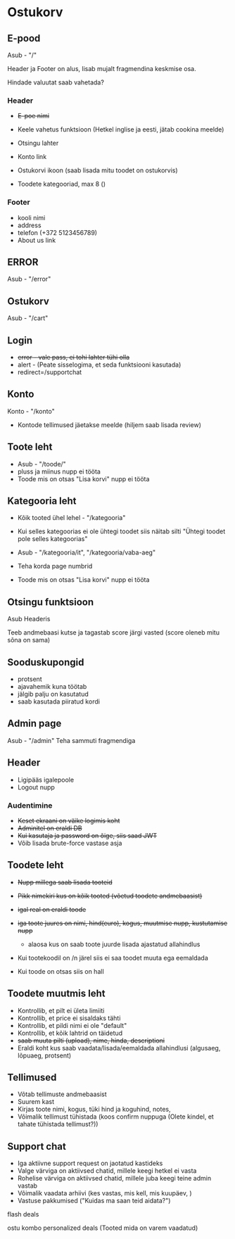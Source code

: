 # Ostukorv

## E-pood

Asub - "/"

Header ja Footer on alus, lisab mujalt fragmendina keskmise osa.

Hindade valuutat saab vahetada?

### Header

- ~~E-poe nimi~~
- Keele vahetus funktsioon (Hetkel inglise ja eesti, jätab cookina meelde)
- Otsingu lahter
- Konto link
- Ostukorvi ikoon (saab lisada mitu toodet on ostukorvis)

- Toodete kategooriad, max 8 ()

### Footer

- kooli nimi
- address
- telefon (+372 5123456789)
- About us link

## ERROR

Asub - "/error"

## Ostukorv

Asub - "/cart"

## Login

- ~~error - vale pass, ei tohi lahter tühi olla~~
- alert - (Peate sisselogima, et seda funktsiooni kasutada)
- redirect=/supportchat

## Konto

Konto - "/konto"

- Kontode tellimused jäetakse meelde (hiljem saab lisada review)

## Toote leht

- Asub - "/toode/"
- pluss ja miinus nupp ei tööta
- Toode mis on otsas "Lisa korvi" nupp ei tööta

## Kategooria leht

- Kõik tooted ühel lehel - "/kategooria"
- Kui selles kategoorias ei ole ühtegi toodet siis näitab silti "Ühtegi toodet pole selles kategoorias"

- Asub - "/kategooria/it", "/kategooria/vaba-aeg"
- Teha korda page numbrid
- Toode mis on otsas "Lisa korvi" nupp ei tööta

## Otsingu funktsioon

Asub Headeris

Teeb andmebaasi kutse ja tagastab score järgi vasted (score oleneb mitu sõna on sama)



## Sooduskupongid

- protsent
- ajavahemik kuna töötab
- jälgib palju on kasutatud
- saab kasutada piiratud kordi


## Admin page

Asub - "/admin"
Teha sammuti fragmendiga

## Header

- Ligipääs igalepoole
- Logout nupp

### Audentimine

- ~~Keset ekraani on väike logimis koht~~
- ~~Adminitel on eraldi DB~~
- ~~Kui kasutaja ja password on õige, siis saad JWT~~
- Võib lisada brute-force vastase asja

## Toodete leht
- ~~Nupp millega saab lisada tooteid~~

- ~~Pikk nimekiri kus on kõik tooted (võetud toodete andmebaasist)~~
- ~~igal real on eraldi toode~~
- ~~iga toote juures on nimi, hind(euro), kogus, muutmise nupp, kustutamise nupp~~
    - alaosa kus on saab toote juurde lisada ajastatud allahindlus
- Kui tootekoodil on /n järel siis ei saa toodet muuta ega eemaldada
- Kui toode on otsas siis on hall

## Toodete muutmis leht

- Kontrollib, et pilt ei ületa limiiti
- Kontrollib, et price ei sisaldaks tähti
- Kontrollib, et pildi nimi ei ole "default"
- Kontrollib, et kõik lahtrid on täidetud
- ~~saab muuta pilti (upload), nime, hinda, descriptioni~~
- Eraldi koht kus saab vaadata/lisada/eemaldada allahindlusi (algusaeg, lõpuaeg, protsent)

## Tellimused

- Võtab tellimuste andmebaasist
- Suurem kast
- Kirjas toote nimi, kogus, tüki hind ja koguhind, notes,
- Võimalik tellimust tühistada (koos confirm nuppuga (Olete kindel, et tahate tühistada tellimust?))

## Support chat
- Iga aktiivne support request on jaotatud kastideks
- Valge värviga on aktiivsed chatid, millele keegi hetkel ei vasta
- Rohelise värviga on aktiivsed chatid, millele juba keegi teine admin vastab
- Võimalik vaadata arhiivi (kes vastas, mis kell, mis kuupäev, )
- Vastuse pakkumised ("Kuidas ma saan teid aidata?")


flash deals

ostu kombo
personalized deals (Tooted mida on varem vaadatud)
